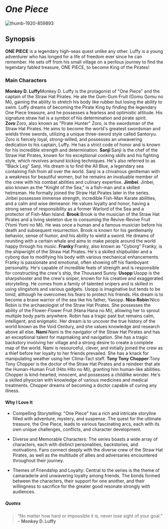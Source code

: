 # **_One Piece_**
![thumb-1920-859893](https://github.com/Acekirigaya/app-dev/assets/153914388/32092fbd-7894-4a46-96bc-49be2a8fbbba)
## **Synopsis**
**ONE PIECE** is a legendary high-seas quest unlike any other. Luffy is a young adventurer who has longed for a life of freedom ever since he can remember. He sets off from his small village on a perilous journey to find the legendary fabled treasure, ONE PIECE, to become King of the Pirates!

### **Main Characters**
**Monkey D. Luffy**Monkey D. Luffy is the protagonist of "One Piece" and the captain of the Straw Hat Pirates. He ate the Gum-Gum Fruit (Gomu Gomu no Mi), gaining the ability to stretch his body like rubber but losing the ability to swim. Luffy dreams of becoming the Pirate King by finding the legendary One Piece treasure, and he possesses a fearless and optimistic attitude. His signature straw hat is a symbol of his determination and pirate spirit.
**Zoro**:Zoro, also known as "Pirate Hunter" Zoro, is the swordsman of the Straw Hat Pirates. He aims to become the world's greatest swordsman and wields three swords, utilizing a unique three-sword style called Santoryu. Zoro is fiercely loyal, strong-willed, and possesses an unwavering dedication to his captain, Luffy. He has a strict code of honor and is known for his incredible strength and determination.
**Sanji**:Sanji is the chef of the Straw Hat Pirates, known for his exceptional cooking skills and his fighting style, which revolves around kicking techniques. He's also referred to as "Black Leg" Sanji. His dream is to find the All Blue, a legendary sea containing fish from all over the world. Sanji is a chivalrous gentleman with a weakness for beautiful women, but he remains an invaluable member of the crew with his combat abilities and culinary expertise.
**Jimbei**: Jinbei, also known as the "Knight of the Sea," is a fish-man and a skilled helmsman. He formally joined the Straw Hat Pirates later in the series. Jinbei possesses immense strength, incredible Fish-Man Karate abilities, and a calm and wise demeanor. He values loyalty and honor, having a strong sense of responsibility as a former Warlord of the Sea and a protector of Fish-Man Island.
**Brook**:Brook is the musician of the Straw Hat Pirates and a living skeleton due to consuming the Revive-Revive Fruit (Yomi Yomi no Mi). He was once a human and a famous musician before his death and subsequent resurrection. Brook is known for his gentlemanly behavior, sense of humor, and his ability to wield a sword. He dreams of reuniting with a certain whale and aims to make people around the world happy through his music.
**Franky**:Franky, also known as "Cyborg" Franky, is the shipwright of the Straw Hat Pirates. He's a skilled shipbuilder and a cyborg due to modifying his body with various mechanical enhancements. Franky is passionate and emotional, often showing off his flamboyant personality. He's capable of incredible feats of strength and is responsible for constructing the crew's ship, the Thousand Sunny.
**Usopp**:Usopp is the sharpshooter and the crew's sniper, known for his creative and exaggerated storytelling. He comes from a family of talented snipers and is skilled in using slingshots and various gadgets. Usopp is imaginative but tends to be timid, although he overcomes his fears to protect his friends. His dream is to become a brave warrior of the sea like his father, Yasopp.
**Nico Robin**:Nico Robin is the archaeologist of the Straw Hat Pirates. She possesses the ability of the Flower-Flower Fruit (Hana Hana no Mi), allowing her to sprout multiple body parts anywhere. Robin has a tragic past but remains calm, intelligent, and enigmatic. Her dream is to uncover the true history of the world known as the Void Century, and she values knowledge and research above all else.
**Nami**:Nami is the navigator of the Straw Hat Pirates and has an exceptional talent for mapmaking and navigation. She has a tragic backstory involving her village and a strong desire to create a complete map of the world. Nami is resourceful, clever, and initially joined the crew as a thief before her loyalty to her friends prevailed. She has a knack for manipulating weather using her Clima-Tact staff.
**Tony Tony Chopper**:Tony Tony Chopper is the doctor of the Straw Hat Pirates and a reindeer that ate the Human-Human Fruit (Hito Hito no Mi), granting him human-like abilities. Chopper is kind-hearted, innocent, and possesses a childlike wonder. He's a skilled physician with knowledge of various medicines and medical treatments. Chopper dreams of becoming a doctor capable of curing any illness.

#### **Why I Love It**
- Compelling Storytelling: "One Piece" has a rich and intricate storyline filled with adventure, mystery, and suspense. The quest for the ultimate treasure, the One Piece, leads to various fascinating arcs, each with its own unique challenges, conflicts, and character development.

- Diverse and Memorable Characters: The series boasts a wide array of characters, each with distinct personalities, backstories, and motivations. Fans connect deeply with the diverse crew of the Straw Hat Pirates, as well as the multitude of allies and adversaries encountered throughout their journey.

- Themes of Friendship and Loyalty: Central to the series is the theme of camaraderie and unwavering loyalty among friends. The bonds formed between the characters, their support for one another, and their willingness to sacrifice for the greater good resonate strongly with audiences.

##### **Quotes**
> “No matter how hard or impossible it is, never lose sight of your goal.” – **Monkey D. Luffy**


